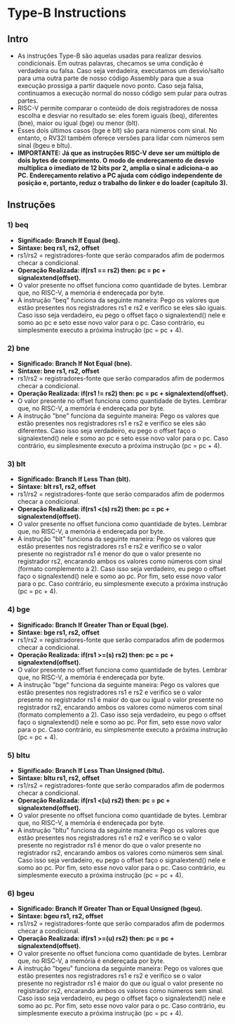 # Type-B Instructions

## Intro
* As instruções Type-B são aquelas usadas para realizar desvios condicionais. Em outras palavras, checamos se uma condição é verdadeira ou falsa. Caso seja verdadeira, executamos um desvio/salto para uma outra parte de nosso código Assembly para que a sua execução prossiga a partir daquele novo ponto. Caso seja falsa, continuamos a execução normal do nosso código sem pular para outras partes.
* RISC-V permite comparar o conteúdo de dois registradores de nossa escolha e desviar no resultado se: eles forem iguais (beq), diferentes (bne), maior ou igual (bge) ou menor (blt).
* Esses dois últimos casos (bge e blt) são para números com sinal. No entanto, o RV32I também oferece versões para lidar com números sem sinal (bgeu e bltu).
* __IMPORTANTE: Já que as instruções RISC-V deve ser um múltiplo de dois bytes de comprimento. O modo de endereçamento de desvio multiplica o imediato de 12 bits por 2, amplia o sinal e adiciona-o ao PC. Endereçamento relativo a PC ajuda com código independente de posição e, portanto, reduz o trabalho do linker e do loader (capítulo 3).__

## Instruções
### 1) beq
* __Significado: Branch If Equal (beq).__
* __Síntaxe: beq rs1, rs2, offset__
* rs1/rs2 = registradores-fonte que serão comparados afim de podermos checar a condicional.
* __Operação Realizada: if(rs1 == rs2) then: pc = pc + signalextend(offset).__
* O valor presente no offset funciona como quantidade de bytes. Lembrar que, no RISC-V, a memória é endereçada por byte.
* A instrução "beq" funciona da seguinte maneira: Pego os valores que estão presentes nos registradores rs1 e rs2 e verifico se eles são iguais. Caso isso seja verdadeiro, eu pego o offset faço o signalextend() nele e somo ao pc e seto esse novo valor para o pc. Caso contrário, eu simplesmente executo a próxima instrução (pc = pc + 4).

### 2) bne
* __Significado: Branch If Not Equal (bne).__
* __Síntaxe: bne rs1, rs2, offset__
* rs1/rs2 = registradores-fonte que serão comparados afim de podermos checar a condicional.
* __Operação Realizada: if(rs1 != rs2) then: pc = pc + signalextend(offset).__
* O valor presente no offset funciona como quantidade de bytes. Lembrar que, no RISC-V, a memória é endereçada por byte.
* A instrução "bne" funciona da seguinte maneira: Pego os valores que estão presentes nos registradores rs1 e rs2 e verifico se eles são diferentes. Caso isso seja verdadeiro, eu pego o offset faço o signalextend() nele e somo ao pc e seto esse novo valor para o pc. Caso contrário, eu simplesmente executo a próxima instrução (pc = pc + 4).

### 3) blt
* __Significado: Branch If Less Than (blt).__
* __Síntaxe: blt rs1, rs2, offset__
* rs1/rs2 = registradores-fonte que serão comparados afim de podermos checar a condicional.
* __Operação Realizada: if(rs1 <(s) rs2) then: pc = pc + signalextend(offset).__
* O valor presente no offset funciona como quantidade de bytes. Lembrar que, no RISC-V, a memória é endereçada por byte.
* A instrução "blt" funciona da seguinte maneira: Pego os valores que estão presentes nos registradores rs1 e rs2 e verifico se o valor presente no registrador rs1 é menor do que o valor presente no registrador rs2, encarando ambos os valores como números com sinal (formato complemento a 2). Caso isso seja verdadeiro, eu pego o offset faço o signalextend() nele e somo ao pc. Por fim, seto esse novo valor para o pc. Caso contrário, eu simplesmente executo a próxima instrução (pc = pc + 4).

### 4) bge
* __Significado: Branch If Greater Than or Equal (bge).__
* __Síntaxe: bge rs1, rs2, offset__
* rs1/rs2 = registradores-fonte que serão comparados afim de podermos checar a condicional.
* __Operação Realizada: if(rs1 >=(s) rs2) then: pc = pc + signalextend(offset).__
* O valor presente no offset funciona como quantidade de bytes. Lembrar que, no RISC-V, a memória é endereçada por byte.
* A instrução "bge" funciona da seguinte maneira: Pego os valores que estão presentes nos registradores rs1 e rs2 e verifico se o valor presente no registrador rs1 é maior do que ou igual o valor presente no registrador rs2, encarando ambos os valores como números com sinal (formato complemento a 2). Caso isso seja verdadeiro, eu pego o offset faço o signalextend() nele e somo ao pc. Por fim, seto esse novo valor para o pc. Caso contrário, eu simplesmente executo a próxima instrução (pc = pc + 4).

### 5) bltu
* __Significado: Branch If Less Than Unsigned (bltu).__
* __Síntaxe: bltu rs1, rs2, offset__
* rs1/rs2 = registradores-fonte que serão comparados afim de podermos checar a condicional.
* __Operação Realizada: if(rs1 <(u) rs2) then: pc = pc + signalextend(offset).__
* O valor presente no offset funciona como quantidade de bytes. Lembrar que, no RISC-V, a memória é endereçada por byte.
* A instrução "bltu" funciona da seguinte maneira: Pego os valores que estão presentes nos registradores rs1 e rs2 e verifico se o valor presente no registrador rs1 é menor do que o valor presente no registrador rs2, encarando ambos os valores como números sem sinal. Caso isso seja verdadeiro, eu pego o offset faço o signalextend() nele e somo ao pc. Por fim, seto esse novo valor para o pc. Caso contrário, eu simplesmente executo a próxima instrução (pc = pc + 4).

### 6) bgeu
* __Significado: Branch If Greater Than or Equal Unsigned (bgeu).__
* __Síntaxe: bgeu rs1, rs2, offset__
* rs1/rs2 = registradores-fonte que serão comparados afim de podermos checar a condicional.
* __Operação Realizada: if(rs1 >=(u) rs2) then: pc = pc + signalextend(offset).__
* O valor presente no offset funciona como quantidade de bytes. Lembrar que, no RISC-V, a memória é endereçada por byte.
* A instrução "bgeu" funciona da seguinte maneira: Pego os valores que estão presentes nos registradores rs1 e rs2 e verifico se o valor presente no registrador rs1 é maior do que ou igual o valor presente no registrador rs2, encarando ambos os valores como números sem sinal. Caso isso seja verdadeiro, eu pego o offset faço o signalextend() nele e somo ao pc. Por fim, seto esse novo valor para o pc. Caso contrário, eu simplesmente executo a próxima instrução (pc = pc + 4).
